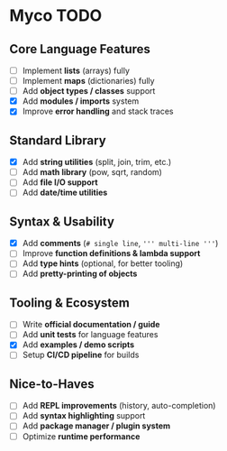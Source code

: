# Myco TODO

## Core Language Features

* [ ] Implement **lists** (arrays) fully
* [ ] Implement **maps** (dictionaries) fully
* [ ] Add **object types / classes** support
* [x] Add **modules / imports** system
* [x] Improve **error handling** and stack traces

## Standard Library

* [x] Add **string utilities** (split, join, trim, etc.)
* [ ] Add **math library** (pow, sqrt, random)
* [ ] Add **file I/O support**
* [ ] Add **date/time utilities**

## Syntax & Usability

* [x] Add **comments** (`# single line`, `''' multi-line '''`)
* [ ] Improve **function definitions & lambda support**
* [ ] Add **type hints** (optional, for better tooling)
* [ ] Add **pretty-printing of objects**

## Tooling & Ecosystem

* [ ] Write **official documentation / guide**
* [ ] Add **unit tests** for language features
* [x] Add **examples / demo scripts**
* [ ] Setup **CI/CD pipeline** for builds

## Nice-to-Haves

* [ ] Add **REPL improvements** (history, auto-completion)
* [ ] Add **syntax highlighting** support
* [ ] Add **package manager / plugin system**
* [ ] Optimize **runtime performance**
